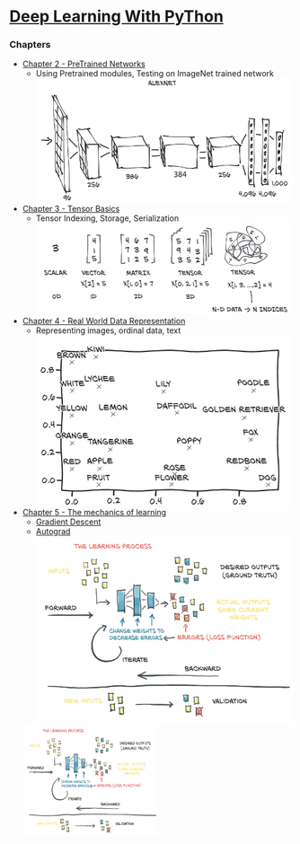 # [Deep Learning With PyThon](https://pytorch.org/assets/deep-learning/Deep-Learning-with-PyTorch.pdf)

### Chapters

* [Chapter 2 - PreTrained Networks](./Chapter2_PretrainedModules)
    * Using Pretrained modules, Testing on ImageNet trained network  
    ![AlexNet](resources/alexnet.jpg)
* [Chapter 3 - Tensor Basics](./Chapter_3_Tensor_Basics)
    * Tensor Indexing, Storage, Serialization
    ![tensors](resources/tensors.jpg)
* [Chapter 4 - Real World Data Representation](./Chapter_4_real_world_data_representation_using_tensors)
    * Representing images, ordinal data, text
    ![word_embedding](resources/word_embedding.jpg)
* [Chapter 5 - The mechanics of learning](./Chapter_5_the_mechanics_of_learning)
    * [Gradient Descent](./Chapter_5_the_mechanics_of_learning/gradient_descent.ipynb)
    * [Autograd](./Chapter_5_the_mechanics_of_learning/autograd.ipynb)
    ![word_embedding](resources/learning.jpg)
    <img src="resources/learning.jpg" width="240" height="200">
